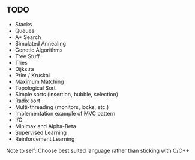 ## TODO
- Stacks
- Queues
- A* Search
- Simulated Annealing
- Genetic Algorithms
- Tree Stuff
- Tries
- Dijkstra
- Prim / Kruskal
- Maximum Matching
- Topological Sort
- Simple sorts (insertion, bubble, selection)
- Radix sort
- Multi-threading (monitors, locks, etc.)
- Implementation example of MVC pattern
- I/O
- Minimax and Alpha-Beta
- Supervised Learning
- Reinforcement Learning

Note to self: Choose best suited language rather than sticking with C/C++